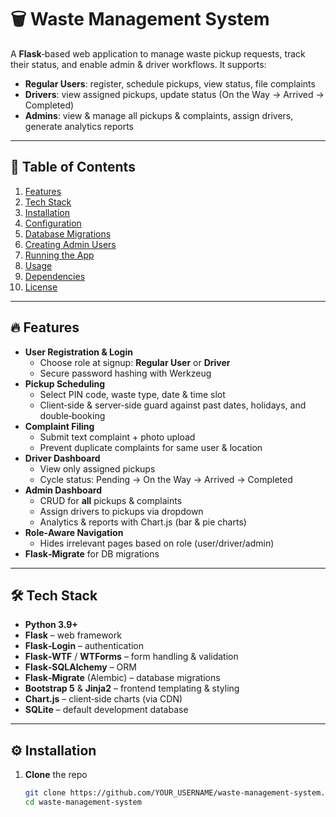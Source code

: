 # 🗑️ Waste Management System

A **Flask**‑based web application to manage waste pickup requests, track their status, and enable admin & driver workflows. It supports:

- **Regular Users**: register, schedule pickups, view status, file complaints  
- **Drivers**: view assigned pickups, update status (On the Way → Arrived → Completed)  
- **Admins**: view & manage all pickups & complaints, assign drivers, generate analytics reports  

---

## 📖 Table of Contents

1. [Features](#-features)  
2. [Tech Stack](#-tech-stack)  
3. [Installation](#-installation)  
4. [Configuration](#-configuration)  
5. [Database Migrations](#-database-migrations)  
6. [Creating Admin Users](#-creating-admin-users)  
7. [Running the App](#-running-the-app)  
8. [Usage](#-usage)  
9. [Dependencies](#-dependencies)  
10. [License](#-license)  

---

## 🔥 Features

- **User Registration & Login**  
  - Choose role at signup: **Regular User** or **Driver**  
  - Secure password hashing with Werkzeug  
- **Pickup Scheduling**  
  - Select PIN code, waste type, date & time slot  
  - Client‑side & server‑side guard against past dates, holidays, and double‑booking  
- **Complaint Filing**  
  - Submit text complaint + photo upload  
  - Prevent duplicate complaints for same user & location  
- **Driver Dashboard**  
  - View only assigned pickups  
  - Cycle status: Pending → On the Way → Arrived → Completed  
- **Admin Dashboard**  
  - CRUD for **all** pickups & complaints  
  - Assign drivers to pickups via dropdown  
  - Analytics & reports with Chart.js (bar & pie charts)  
- **Role‑Aware Navigation**  
  - Hides irrelevant pages based on role (user/driver/admin)  
- **Flask‑Migrate** for DB migrations  

---

## 🛠️ Tech Stack

- **Python 3.9+**  
- **Flask** – web framework  
- **Flask‑Login** – authentication  
- **Flask‑WTF** / **WTForms** – form handling & validation  
- **Flask‑SQLAlchemy** – ORM  
- **Flask‑Migrate** (Alembic) – database migrations  
- **Bootstrap 5** & **Jinja2** – frontend templating & styling  
- **Chart.js** – client‑side charts (via CDN)  
- **SQLite** – default development database  

---

## ⚙️ Installation

1. **Clone** the repo  
   ```bash
   git clone https://github.com/YOUR_USERNAME/waste-management-system.git
   cd waste-management-system
